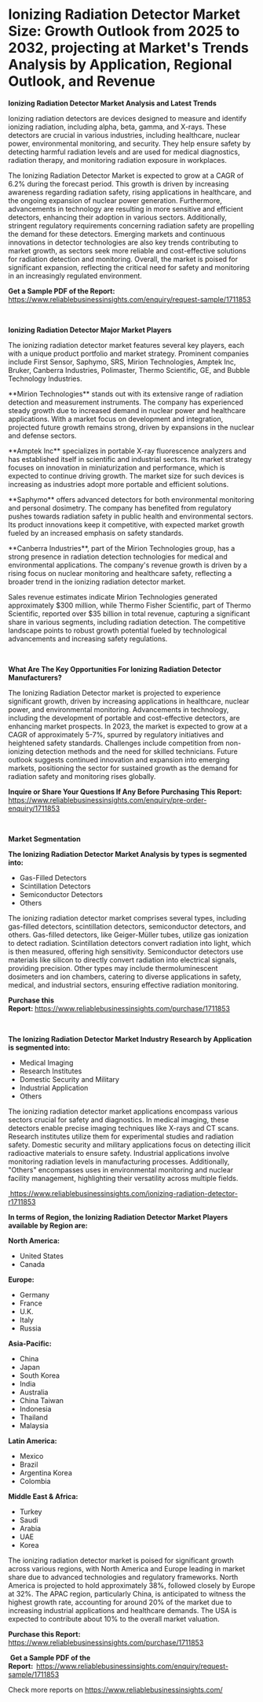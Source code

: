 <p><h1>Ionizing Radiation Detector Market Size: Growth Outlook from 2025 to 2032, projecting at Market's Trends Analysis by Application, Regional Outlook, and Revenue</h1></p><p><strong>Ionizing Radiation Detector Market Analysis and Latest Trends</strong></p>
<p><p>Ionizing radiation detectors are devices designed to measure and identify ionizing radiation, including alpha, beta, gamma, and X-rays. These detectors are crucial in various industries, including healthcare, nuclear power, environmental monitoring, and security. They help ensure safety by detecting harmful radiation levels and are used for medical diagnostics, radiation therapy, and monitoring radiation exposure in workplaces.</p><p>The Ionizing Radiation Detector Market is expected to grow at a CAGR of 6.2% during the forecast period. This growth is driven by increasing awareness regarding radiation safety, rising applications in healthcare, and the ongoing expansion of nuclear power generation. Furthermore, advancements in technology are resulting in more sensitive and efficient detectors, enhancing their adoption in various sectors. Additionally, stringent regulatory requirements concerning radiation safety are propelling the demand for these detectors. Emerging markets and continuous innovations in detector technologies are also key trends contributing to market growth, as sectors seek more reliable and cost-effective solutions for radiation detection and monitoring. Overall, the market is poised for significant expansion, reflecting the critical need for safety and monitoring in an increasingly regulated environment.</p></p>
<p><strong>Get a Sample PDF of the Report:&nbsp;</strong> <a href="https://www.reliablebusinessinsights.com/enquiry/request-sample/1711853?utm_campaign=3113&utm_medium=2&utm_source=Github&utm_content=ia&utm_term=09042025&utm_id=ionizing-radiation-detector">https://www.reliablebusinessinsights.com/enquiry/request-sample/1711853</a></p>
<p>&nbsp;</p>
<p><strong>Ionizing Radiation Detector Major Market Players</strong></p>
<p><p>The ionizing radiation detector market features several key players, each with a unique product portfolio and market strategy. Prominent companies include First Sensor, Saphymo, SRS, Mirion Technologies, Amptek Inc, Bruker, Canberra Industries, Polimaster, Thermo Scientific, GE, and Bubble Technology Industries.</p><p>**Mirion Technologies** stands out with its extensive range of radiation detection and measurement instruments. The company has experienced steady growth due to increased demand in nuclear power and healthcare applications. With a market focus on development and integration, projected future growth remains strong, driven by expansions in the nuclear and defense sectors.</p><p>**Amptek Inc** specializes in portable X-ray fluorescence analyzers and has established itself in scientific and industrial sectors. Its market strategy focuses on innovation in miniaturization and performance, which is expected to continue driving growth. The market size for such devices is increasing as industries adopt more portable and efficient solutions.</p><p>**Saphymo** offers advanced detectors for both environmental monitoring and personal dosimetry. The company has benefited from regulatory pushes towards radiation safety in public health and environmental sectors. Its product innovations keep it competitive, with expected market growth fueled by an increased emphasis on safety standards.</p><p>**Canberra Industries**, part of the Mirion Technologies group, has a strong presence in radiation detection technologies for medical and environmental applications. The company's revenue growth is driven by a rising focus on nuclear monitoring and healthcare safety, reflecting a broader trend in the ionizing radiation detector market.</p><p>Sales revenue estimates indicate Mirion Technologies generated approximately $300 million, while Thermo Fisher Scientific, part of Thermo Scientific, reported over $35 billion in total revenue, capturing a significant share in various segments, including radiation detection. The competitive landscape points to robust growth potential fueled by technological advancements and increasing safety regulations.</p></p>
<p>&nbsp;</p>
<p><strong>What Are The Key Opportunities For Ionizing Radiation Detector Manufacturers?</strong></p>
<p><p>The Ionizing Radiation Detector market is projected to experience significant growth, driven by increasing applications in healthcare, nuclear power, and environmental monitoring. Advancements in technology, including the development of portable and cost-effective detectors, are enhancing market prospects. In 2023, the market is expected to grow at a CAGR of approximately 5-7%, spurred by regulatory initiatives and heightened safety standards. Challenges include competition from non-ionizing detection methods and the need for skilled technicians. Future outlook suggests continued innovation and expansion into emerging markets, positioning the sector for sustained growth as the demand for radiation safety and monitoring rises globally.</p></p>
<p><strong>Inquire or Share Your Questions If Any Before Purchasing This Report:</strong> <a href="https://www.reliablebusinessinsights.com/enquiry/pre-order-enquiry/1711853?utm_campaign=3113&utm_medium=2&utm_source=Github&utm_content=ia&utm_term=09042025&utm_id=ionizing-radiation-detector">https://www.reliablebusinessinsights.com/enquiry/pre-order-enquiry/1711853</a></p>
<p>&nbsp;</p>
<p><strong>Market Segmentation</strong></p>
<p><strong>The Ionizing Radiation Detector Market Analysis by types is segmented into:</strong></p>
<p><ul><li>Gas-Filled Detectors</li><li>Scintillation Detectors</li><li>Semiconductor Detectors</li><li>Others</li></ul></p>
<p><p>The ionizing radiation detector market comprises several types, including gas-filled detectors, scintillation detectors, semiconductor detectors, and others. Gas-filled detectors, like Geiger-Müller tubes, utilize gas ionization to detect radiation. Scintillation detectors convert radiation into light, which is then measured, offering high sensitivity. Semiconductor detectors use materials like silicon to directly convert radiation into electrical signals, providing precision. Other types may include thermoluminescent dosimeters and ion chambers, catering to diverse applications in safety, medical, and industrial sectors, ensuring effective radiation monitoring.</p></p>
<p><strong>Purchase this Report:&nbsp;</strong><a href="https://www.reliablebusinessinsights.com/purchase/1711853?utm_campaign=3113&utm_medium=2&utm_source=Github&utm_content=ia&utm_term=09042025&utm_id=ionizing-radiation-detector">https://www.reliablebusinessinsights.com/purchase/1711853</a></p>
<p>&nbsp;</p>
<p><strong>The Ionizing Radiation Detector Market Industry Research by Application is segmented into:</strong></p>
<p><ul><li>Medical Imaging</li><li>Research Institutes</li><li>Domestic Security and Military</li><li>Industrial Application</li><li>Others</li></ul></p>
<p><p>The ionizing radiation detector market applications encompass various sectors crucial for safety and diagnostics. In medical imaging, these detectors enable precise imaging techniques like X-rays and CT scans. Research institutes utilize them for experimental studies and radiation safety. Domestic security and military applications focus on detecting illicit radioactive materials to ensure safety. Industrial applications involve monitoring radiation levels in manufacturing processes. Additionally, "Others" encompasses uses in environmental monitoring and nuclear facility management, highlighting their versatility across multiple fields.</p></p>
<p><a href="https://www.reliablebusinessinsights.com/ionizing-radiation-detector-r1711853?utm_campaign=3113&utm_medium=2&utm_source=Github&utm_content=ia&utm_term=09042025&utm_id=ionizing-radiation-detector">&nbsp;https://www.reliablebusinessinsights.com/ionizing-radiation-detector-r1711853</a></p>
<p><strong>In terms of Region, the Ionizing Radiation Detector Market Players available by Region are:</strong></p>
<p>
    <p> <strong> North America: </strong>
        <ul>
            <li>United States</li>
            <li>Canada</li>
        </ul>
        </p> 
    <p> <strong> Europe: </strong>
        <ul>
            <li>Germany</li>
            <li>France</li>
            <li>U.K.</li>
            <li>Italy</li>
            <li>Russia</li>
        </ul>
        </p> 
    <p> <strong> Asia-Pacific: </strong>
        <ul>
            <li>China</li>
            <li>Japan</li>
            <li>South Korea</li>
            <li>India</li>
            <li>Australia</li>
            <li>China Taiwan</li>
            <li>Indonesia</li>
            <li>Thailand</li>
            <li>Malaysia</li>
        </ul>
        </p> 
    <p> <strong> Latin America: </strong>
        <ul>
            <li>Mexico</li>
            <li>Brazil</li>
            <li>Argentina Korea</li>
            <li>Colombia</li>
        </ul>
        </p> 
    <p> <strong> Middle East & Africa: </strong>
        <ul>
            <li>Turkey</li>
            <li>Saudi</li>
            <li>Arabia</li>
            <li>UAE</li>
            <li>Korea</li>
        </ul>
    </p>
    </p>
<p><p>The ionizing radiation detector market is poised for significant growth across various regions, with North America and Europe leading in market share due to advanced technologies and regulatory frameworks. North America is projected to hold approximately 38%, followed closely by Europe at 32%. The APAC region, particularly China, is anticipated to witness the highest growth rate, accounting for around 20% of the market due to increasing industrial applications and healthcare demands. The USA is expected to contribute about 10% to the overall market valuation.</p></p>
<p><strong>Purchase this Report: </strong><a href="https://www.reliablebusinessinsights.com/purchase/1711853?utm_campaign=3113&utm_medium=2&utm_source=Github&utm_content=ia&utm_term=09042025&utm_id=ionizing-radiation-detector">https://www.reliablebusinessinsights.com/purchase/1711853</a></p>
<p>&nbsp;<strong>Get a Sample PDF of the Report:&nbsp;&nbsp;</strong><a href="https://www.reliablebusinessinsights.com/enquiry/request-sample/1711853?utm_campaign=3113&utm_medium=2&utm_source=Github&utm_content=ia&utm_term=09042025&utm_id=ionizing-radiation-detector">https://www.reliablebusinessinsights.com/enquiry/request-sample/1711853</a></p>
<p><strong></strong></p>
<p>Check more reports on <a href="https://www.reliablebusinessinsights.com/?utm_campaign=3113&utm_medium=2&utm_source=Github&utm_content=ia&utm_term=09042025&utm_id=ionizing-radiation-detector">https://www.reliablebusinessinsights.com/</a></p>